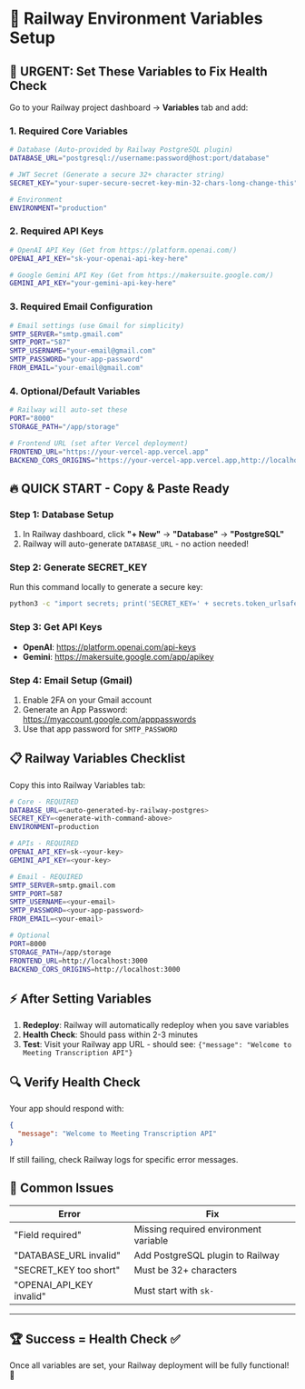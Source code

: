 # 🚀 Railway Environment Variables Setup

## 🚨 **URGENT: Set These Variables to Fix Health Check**

Go to your Railway project dashboard → **Variables** tab and add:

### **1. Required Core Variables**
```bash
# Database (Auto-provided by Railway PostgreSQL plugin)
DATABASE_URL="postgresql://username:password@host:port/database"

# JWT Secret (Generate a secure 32+ character string)
SECRET_KEY="your-super-secure-secret-key-min-32-chars-long-change-this"

# Environment
ENVIRONMENT="production"
```

### **2. Required API Keys**
```bash
# OpenAI API Key (Get from https://platform.openai.com/)
OPENAI_API_KEY="sk-your-openai-api-key-here"

# Google Gemini API Key (Get from https://makersuite.google.com/)
GEMINI_API_KEY="your-gemini-api-key-here"
```

### **3. Required Email Configuration**
```bash
# Email settings (use Gmail for simplicity)
SMTP_SERVER="smtp.gmail.com"
SMTP_PORT="587"
SMTP_USERNAME="your-email@gmail.com"
SMTP_PASSWORD="your-app-password"
FROM_EMAIL="your-email@gmail.com"
```

### **4. Optional/Default Variables**
```bash
# Railway will auto-set these
PORT="8000"
STORAGE_PATH="/app/storage"

# Frontend URL (set after Vercel deployment)
FRONTEND_URL="https://your-vercel-app.vercel.app"
BACKEND_CORS_ORIGINS="https://your-vercel-app.vercel.app,http://localhost:3000"
```

## 🔥 **QUICK START - Copy & Paste Ready**

### **Step 1: Database Setup**
1. In Railway dashboard, click **"+ New"** → **"Database"** → **"PostgreSQL"**
2. Railway will auto-generate `DATABASE_URL` - no action needed!

### **Step 2: Generate SECRET_KEY**
Run this command locally to generate a secure key:
```bash
python3 -c "import secrets; print('SECRET_KEY=' + secrets.token_urlsafe(32))"
```

### **Step 3: Get API Keys**
- **OpenAI**: https://platform.openai.com/api-keys
- **Gemini**: https://makersuite.google.com/app/apikey

### **Step 4: Email Setup (Gmail)**
1. Enable 2FA on your Gmail account
2. Generate an App Password: https://myaccount.google.com/apppasswords
3. Use that app password for `SMTP_PASSWORD`

## 📋 **Railway Variables Checklist**

Copy this into Railway Variables tab:

```bash
# Core - REQUIRED
DATABASE_URL=<auto-generated-by-railway-postgres>
SECRET_KEY=<generate-with-command-above>
ENVIRONMENT=production

# APIs - REQUIRED  
OPENAI_API_KEY=sk-<your-key>
GEMINI_API_KEY=<your-key>

# Email - REQUIRED
SMTP_SERVER=smtp.gmail.com
SMTP_PORT=587
SMTP_USERNAME=<your-email>
SMTP_PASSWORD=<your-app-password>
FROM_EMAIL=<your-email>

# Optional
PORT=8000
STORAGE_PATH=/app/storage
FRONTEND_URL=http://localhost:3000
BACKEND_CORS_ORIGINS=http://localhost:3000
```

## ⚡ **After Setting Variables**

1. **Redeploy**: Railway will automatically redeploy when you save variables
2. **Health Check**: Should pass within 2-3 minutes
3. **Test**: Visit your Railway app URL - should see: `{"message": "Welcome to Meeting Transcription API"}`

## 🔍 **Verify Health Check**

Your app should respond with:
```json
{
  "message": "Welcome to Meeting Transcription API"
}
```

If still failing, check Railway logs for specific error messages.

## 🎯 **Common Issues**

| Error | Fix |
|-------|-----|
| "Field required" | Missing required environment variable |
| "DATABASE_URL invalid" | Add PostgreSQL plugin to Railway |
| "SECRET_KEY too short" | Must be 32+ characters |
| "OPENAI_API_KEY invalid" | Must start with `sk-` |

---

## 🏆 **Success = Health Check ✅**

Once all variables are set, your Railway deployment will be fully functional! 🚀 